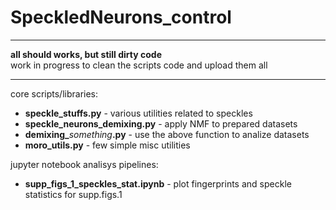 # SpeckledNeurons_control

---

**all should works, but still dirty code**  
work in progress to clean the scripts code and upload them all

---

core scripts/libraries:
* **speckle_stuffs.py**  -  various utilities related to speckles
* **speckle_neurons_demixing.py**  - apply NMF to prepared datasets
* **demixing_**_something_**.py**  -  use the above function to analize datasets
* **moro_utils.py**  -  few simple misc utilities

jupyter notebook analisys pipelines:
* **supp_figs_1_speckles_stat.ipynb**  -  plot fingerprints and speckle statistics for supp.figs.1

